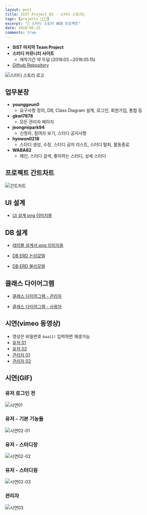 ```yaml
---
layout: post
title: SIST Project 03 - 스터디 스토리📝
tags: [projects 🧑🏻‍💻]
excerpt: "📝 스터디 스토리 WEB 프로젝트"
date: 2019-05-15
comments: true
---
```


* **SIST 마지막 Team Project**
* **스터디 커뮤니티 사이트**
  * 제작기간 약 두달 (2019.03 ~2019.05.15)
* [Github Repository](https://github.com/younggeun0/StudyStory)
  
![스터디 스토리 로고](https://github.com/younggeun0/StudyStory/blob/master/%EB%B0%9C%ED%91%9C%EC%9E%90%EB%A3%8C/img/logo.PNG?raw=true)


## 업무분장
  * **younggeun0**
    * 요구사항 정의, DB, Class Diagram 설계, 로그인, 회원가입, 통합 등
  * **gkwl7878**
    * 모든 관리자 페이지 
  * **jeongmipark94**
    * 신청자, 참여자 보기, 스터디 공지사항
  * **hyewon0218**
    * 스터디 생성, 수정, 스터디 공지 리스트, 스터디 탈퇴, 활동종료
  * **WABA82**
    * 메인, 스터디 검색, 좋아하는 스터디, 상세 스터디


## 프로젝트 간트차트

![간트차트](https://github.com/younggeun0/StudyStory/blob/master/%EB%B0%9C%ED%91%9C%EC%9E%90%EB%A3%8C/img/gantt.PNG?raw=true)


## UI 설계

* [UI 설계 png 이미지들](https://github.com/younggeun0/StudyStory/tree/master/02.%EC%84%A4%EA%B3%84/UI%20png)

## DB 설계

* [테이블 설계서 png 이미지들](https://github.com/younggeun0/StudyStory/tree/master/02.%EC%84%A4%EA%B3%84/ERD%20png/v0409/%ED%85%8C%EC%9D%B4%EB%B8%94%EC%84%A4%EA%B3%84%EC%84%9C_v0409)

* [DB ERD 논리모델](https://github.com/younggeun0/StudyStory/blob/master/02.%EC%84%A4%EA%B3%84/ERD%20png/%EB%85%BC%EB%A6%AC%EB%AA%A8%EB%8D%B8_v0430.png?raw=true)

* [DB ERD 물리모델](https://github.com/younggeun0/StudyStory/blob/master/02.%EC%84%A4%EA%B3%84/ERD%20png/%EB%AC%BC%EB%A6%AC%EB%AA%A8%EB%8D%B8_v0430.png?raw=true)

## 클래스 다이어그램

* [클래스 다이어그램 - 관리자](https://github.com/younggeun0/StudyStory/blob/master/02.%EC%84%A4%EA%B3%84/class_diaram_%EA%B4%80%EB%A6%AC%EC%9E%90_v0418.png?raw=true)

* [클래스 다이어그램 - 사용자](https://github.com/younggeun0/StudyStory/blob/master/02.%EC%84%A4%EA%B3%84/class_diagram_%EC%9C%A0%EC%A0%80_v0416.png?raw=true)

## 시연(vimeo 동영상)

* 영상은 비밀번호 `Aaa11!` 입력하면 재생가능
* [유저 01](https://vimeo.com/336271557)
* [유저 02](https://vimeo.com/336271704)
* [관리자 01](https://vimeo.com/336269459)
* [관리자 02](https://vimeo.com/336269685)

## 시연(GIF)

### 유저 로그인 전 

![시연01](https://github.com/younggeun0/StudyStory/blob/master/%EB%B0%9C%ED%91%9C%EC%9E%90%EB%A3%8C/img/%EC%8B%9C%EC%97%B001.gif?raw=true)

### 유저 - 기본 기능들

![시연02-01](https://github.com/younggeun0/StudyStory/blob/master/%EB%B0%9C%ED%91%9C%EC%9E%90%EB%A3%8C/img/%EC%8B%9C%EC%97%B002-01.gif?raw=true)

### 유저 - 스터디장

![시연02-02](https://github.com/younggeun0/StudyStory/blob/master/%EB%B0%9C%ED%91%9C%EC%9E%90%EB%A3%8C/img/%EC%8B%9C%EC%97%B002-02.gif?raw=true)

### 유저 - 스터디원

![시연02-03](https://github.com/younggeun0/StudyStory/blob/master/%EB%B0%9C%ED%91%9C%EC%9E%90%EB%A3%8C/img/%EC%8B%9C%EC%97%B002-03.gif?raw=true)

### 관리자

![시연03](https://github.com/younggeun0/StudyStory/blob/master/%EB%B0%9C%ED%91%9C%EC%9E%90%EB%A3%8C/img/%EC%8B%9C%EC%97%B003.gif?raw=true)

